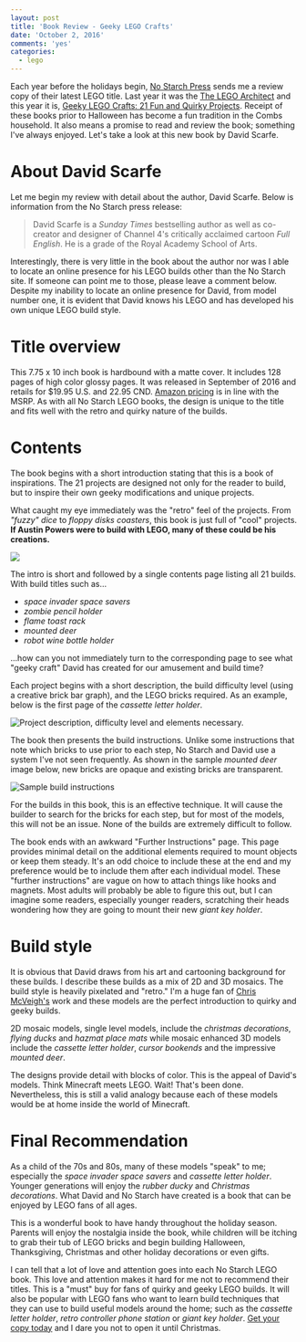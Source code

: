 ```yaml
---
layout: post
title: 'Book Review - Geeky LEGO Crafts'
date: 'October 2, 2016'
comments: 'yes'
categories:
  - lego
---
```


Each year before the holidays begin, [No Starch Press][1] sends me a review copy of their latest LEGO title. Last year it was the [The LEGO Architect][2] and this year it is, [Geeky LEGO Crafts: 21 Fun and Quirky Projects][3]. Receipt of these books prior to Halloween has become a fun tradition in the Combs household. It also means a promise to read and review the book; something I've always enjoyed. Let's take a look at this new book by David Scarfe.

# About David Scarfe
Let me begin my review with detail about the author, David Scarfe. Below is information from the No Starch press release:

> David Scarfe is a *Sunday Times* bestselling author as well as co-creator and designer of Channel 4's critically acclaimed cartoon *Full English*. He is a grade of the Royal Academy School of Arts.

Interestingly, there is very little in the book about the author nor was I able to locate an online presence for his LEGO builds other than the No Starch site. If someone can point me to those, please leave a comment below. Despite my inability to locate an online presence for David, from model number one, it is evident that David knows his LEGO and has developed his own unique LEGO build style.

# Title overview
This 7.75 x 10 inch book is hardbound with a matte cover. It includes 128 pages of high color glossy pages. It was released in September of 2016 and retails for $19.95 U.S. and 22.95 CND. [Amazon pricing][4] is in line with the MSRP. As with all No Starch LEGO books, the design is unique to the title and fits well with the retro and quirky nature of the builds.

# Contents
The book begins with a short introduction stating that this is a book of inspirations. The 21 projects are designed not only for the reader to build, but to inspire their own geeky modifications and unique projects.

What caught my eye immediately was the "retro" feel of the projects. From *"fuzzy" dice* to *floppy disks coasters*, this book is just full of "cool" projects. **If Austin Powers were to build with LEGO, many of these could be his creations.**

![][image-1]

The intro is short and followed by a single contents page listing all 21 builds. With build titles such as…

* *space invader space savers*
* *zombie pencil holder*
* *flame toast rack*
* *mounted deer*
* *robot wine bottle holder*

…how can you not immediately turn to the corresponding page to see what "geeky craft" David has created for our amusement and build time?

Each project begins with a short description, the build difficulty level (using a creative brick bar graph), and the LEGO bricks required. As an example, below is the first page of the *cassette letter holder*.

![][image-2]

The book then presents the build instructions. Unlike some instructions that note which bricks to use prior to each step, No Starch and David use a system I've not seen frequently. As shown in the sample *mounted deer* image below, new bricks are opaque and existing bricks are transparent. 

![][image-3]

For the builds in this book, this is an effective technique. It will cause the builder to search for the bricks for each step, but for most of the models, this will not be an issue. None of the builds are extremely difficult to follow.

The book ends with an awkward "Further Instructions" page. This page provides minimal detail on the additional elements required to mount objects or keep them steady. It's an odd choice to include these at the end and my preference would be to include them after each individual model. These "further instructions" are vague on how to attach things like hooks and magnets. Most adults will probably be able to figure this out, but I can imagine some readers, especially younger readers, scratching their heads wondering how they are going to mount their new *giant key holder*.

# Build style
It is obvious that David draws from his art and cartooning background for these builds. I describe these builds as a mix of 2D and 3D mosaics. The build style is heavily pixelated and "retro." I'm a huge fan of [Chris McVeigh's][5] work and these models are the perfect introduction to quirky and geeky builds.

2D mosaic models, single level models, include the *christmas decorations*, *flying ducks* and *hazmat place mats* while mosaic enhanced 3D models include the *cassette letter holder*, *cursor bookends* and the impressive *mounted deer*.

The designs provide detail with blocks of color. This is the appeal of David's models. Think Minecraft meets LEGO. Wait! That's been done. Nevertheless, this is still a valid analogy because each of these models would be at home inside the world of Minecraft.

# Final Recommendation
As a child of the 70s and 80s, many of these models "speak" to me; especially the *space invader space savers* and *cassette letter holder*. Younger generations will enjoy the *rubber ducky* and *Christmas decorations*. What David and No Starch have created is a book that can be enjoyed by LEGO fans of all ages. 

This is a wonderful book to have handy throughout the holiday season. Parents will enjoy the nostalgia inside the book, while children will be itching to grab their tub of LEGO bricks and begin building Halloween, Thanksgiving, Christmas and other holiday decorations or even gifts.

I can tell that a lot of love and attention goes into each No Starch LEGO book. This love and attention makes it hard for me not to recommend their titles. This is a "must" buy for fans of quirky and geeky LEGO builds. It will also be popular with LEGO fans who want to learn build techniques that they can use to build useful models around the home; such as the  *cassette letter holder*, *retro controller phone station* or *giant key holder*. [Get your copy today][6] and I dare you not to open it until Christmas.

[1]:	https://www.nostarch.com/
[2]:	http://www.stevencombs.com/lego/2015/09/19/book-review-the-lego-architect.html
[3]:	http://amzn.to/2dJZouW
[4]:	http://amzn.to/2dRbQvS
[5]:	http://chrismcveigh.com/cm/welcome.html
[6]:	http://amzn.to/2dRbQvS

[image-1]:	https://lh3.googleusercontent.com/NDfuEYiXODZpBJEni0SUPt5dA_YA2CPO1Su1LU5z3e5dntjI9G2qcMBFXdkWL0dgZ3H6aEaLP0k=w1635-h1226-no
[image-2]:	https://lh3.googleusercontent.com/EwFe3SlQ7qWTYD1adCcUy0MSKSyIbCUDSyAuVm8397adaf_SDEWcK83vKVxFOIVGNt3El7yd5EU=w895-h1226-no "Project description, difficulty level and elements necessary."
[image-3]:	https://lh3.googleusercontent.com/WmkUb63y_CF502AY04m4ps0tozfUXH3m3Exr4A0hNdWGzmwOv6nwohaK91bKlVGNjmGL-Ip753SDDPo0kz0E9vb0dsc5Fd1EZhNkCq63P_9XCe5zd1OJQ5PmZfOSw21JpN6m2JYwQciolEPCbwpGXXoJMVoVzhbscxw2_kK3whPsu0FEna_afaOyVZUu2uwhlvrO2UjVtJhJmVxvLdk0UO_Ziri74-7RsVvWuE-jjNmNSFRB7ez-udFbTZJDBepN63t-l54YUJjqh7w4p5cPMjj73qeheh5s9Juwx7ew2z9LiXppb5j9_ezlgwHlr54X9jcnyf4xbXaM1U7bfEhiBU6DFOmN1tth9c5Krrb5RgM01KVenK4dKhddME-x02B6i_S7rzlnHgrvSSvAXsAj6XLXXqGMyn473fYIxqEVT6k126oX_aKNC2gDJsIBNo3o3EH8eWQo6cmDBGBil1JjoTctkGZ4bvL1_ZoPVeWMO_82cE49pHK97wV_A7NyvsBuNXpXtlJeMX0NJi9Bf5gJB77zGd3Z3rdZE6Ax_TR8QTwyVIEUUfeo8Fb8sw4kjeryB3KEeTgWh1IwxNXtfrch3tB75REqJvEbDZ1yehjzlOqT1YiiRA=w1275-h1154-no "Sample build instructions"
